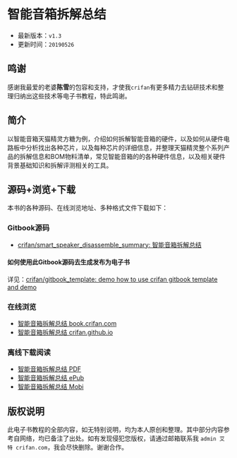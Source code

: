 # 智能音箱拆解总结

* 最新版本：`v1.3`
* 更新时间：`20190526`

## 鸣谢

感谢我最爱的老婆**陈雪**的包容和支持，才使我`crifan`有更多精力去钻研技术和整理归纳出这些技术等电子书教程，特此鸣谢。

## 简介

以智能音箱天猫精灵方糖为例，介绍如何拆解智能音箱的硬件，以及如何从硬件电路板中分析找出各种芯片，以及每种芯片的详细信息，并整理天猫精灵整个系列产品的拆解信息和BOM物料清单，常见智能音箱的的各种硬件信息，以及相关硬件背景基础知识和拆解评测相关的工具。

## 源码+浏览+下载

本书的各种源码、在线浏览地址、多种格式文件下载如下：

### Gitbook源码

* [crifan/smart_speaker_disassemble_summary: 智能音箱拆解总结](https://github.com/crifan/smart_speaker_disassemble_summary)

#### 如何使用此Gitbook源码去生成发布为电子书

详见：[crifan/gitbook_template: demo how to use crifan gitbook template and demo](https://github.com/crifan/gitbook_template)

### 在线浏览

* [智能音箱拆解总结 book.crifan.com](http://book.crifan.com/books/smart_speaker_disassemble_summary/website)
* [智能音箱拆解总结 crifan.github.io](https://crifan.github.io/smart_speaker_disassemble_summary/website)

### 离线下载阅读

* [智能音箱拆解总结 PDF](http://book.crifan.com/books/smart_speaker_disassemble_summary/pdf/smart_speaker_disassemble_summary.pdf)
* [智能音箱拆解总结 ePub](http://book.crifan.com/books/smart_speaker_disassemble_summary/epub/smart_speaker_disassemble_summary.epub)
* [智能音箱拆解总结 Mobi](http://book.crifan.com/books/smart_speaker_disassemble_summary/mobi/smart_speaker_disassemble_summary.mobi)

## 版权说明

此电子书教程的全部内容，如无特别说明，均为本人原创和整理。其中部分内容参考自网络，均已备注了出处。如有发现侵犯您版权，请通过邮箱联系我 `admin 艾特 crifan.com`，我会尽快删除。谢谢合作。